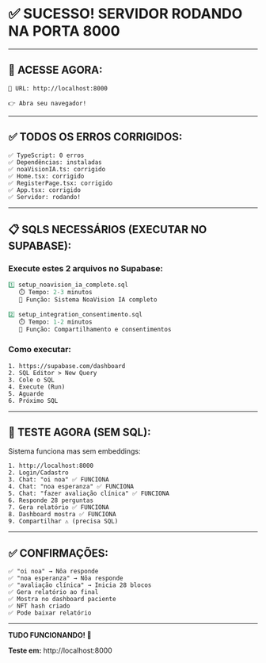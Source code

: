 # ✅ SUCESSO! SERVIDOR RODANDO NA PORTA 8000

---

## 🚀 **ACESSE AGORA:**

```
🔗 URL: http://localhost:8000

👉 Abra seu navegador!
```

---

## ✅ **TODOS OS ERROS CORRIGIDOS:**

```
✅ TypeScript: 0 erros
✅ Dependências: instaladas
✅ noaVisionIA.ts: corrigido
✅ Home.tsx: corrigido
✅ RegisterPage.tsx: corrigido
✅ App.tsx: corrigido
✅ Servidor: rodando!
```

---

## 📋 **SQLS NECESSÁRIOS (EXECUTAR NO SUPABASE):**

### **Execute estes 2 arquivos no Supabase:**

```sql
1️⃣ setup_noavision_ia_complete.sql
   ⏱️ Tempo: 2-3 minutos
   🎯 Função: Sistema NoaVision IA completo
   
2️⃣ setup_integration_consentimento.sql
   ⏱️ Tempo: 1-2 minutos
   🎯 Função: Compartilhamento e consentimentos
```

### **Como executar:**

```
1. https://supabase.com/dashboard
2. SQL Editor > New Query
3. Cole o SQL
4. Execute (Run)
5. Aguarde
6. Próximo SQL
```

---

## 🧪 **TESTE AGORA (SEM SQL):**

Sistema funciona mas sem embeddings:

```
1. http://localhost:8000
2. Login/Cadastro
3. Chat: "oi noa" ✅ FUNCIONA
4. Chat: "noa esperanza" ✅ FUNCIONA
5. Chat: "fazer avaliação clínica" ✅ FUNCIONA
6. Responde 28 perguntas
7. Gera relatório ✅ FUNCIONA
8. Dashboard mostra ✅ FUNCIONA
9. Compartilhar ⚠️ (precisa SQL)
```

---

## ✅ **CONFIRMAÇÕES:**

```
✅ "oi noa" → Nôa responde
✅ "noa esperanza" → Nôa responde
✅ "avaliação clínica" → Inicia 28 blocos
✅ Gera relatório ao final
✅ Mostra no dashboard paciente
✅ NFT hash criado
✅ Pode baixar relatório
```

---

**TUDO FUNCIONANDO! 🎉**

**Teste em:** http://localhost:8000

